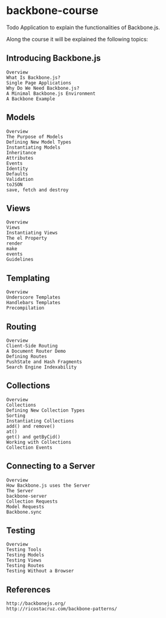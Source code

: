 backbone-course
===============

Todo Application to explain the functionalities of Backbone.js.

Along the course it will be explained the following topics:

Introducing Backbone.js
-----------------------
	Overview
	What Is Backbone.js? 
	Single Page Applications 
	Why Do We Need Backbone.js? 
	A Minimal Backbone.js Environment 
	A Backbone Example 

Models
------
	Overview
	The Purpose of Models
	Defining New Model Types
	Instantiating Models
	Inheritance
	Attributes
	Events
	Identity
	Defaults
	Validation
	toJSON
	save, fetch and destroy

Views
-----
	Overview
	Views
	Instantiating Views
	The el Property
	render
	make
	events
	Guidelines

Templating
----------
	Overview
	Underscore Templates
	Handlebars Templates
	Precompilation

Routing
-------
	Overview
	Client-Side Routing
	A Document Router Demo
	Defining Routes
	PushState and Hash Fragments
	Search Engine Indexability

Collections
-----------
	Overview
	Collections
	Defining New Collection Types
	Sorting
	Instantiating Collections
	add() and remove()
	at()
	get() and getByCid()
	Working with Collections
	Collection Events

Connecting to a Server
----------------------
	Overview
	How Backbone.js uses the Server
	The Server
	backbone-server
	Collection Requests
	Model Requests
	Backbone.sync

Testing
-------
	Overview
	Testing Tools
	Testing Models
	Testing Views
	Testing Routes
	Testing Without a Browser

References
----------
	http://backbonejs.org/
	http://ricostacruz.com/backbone-patterns/
